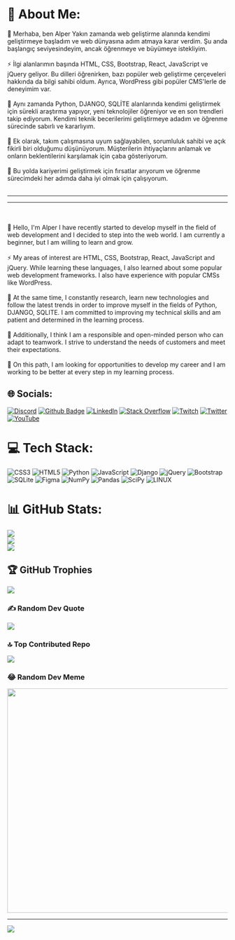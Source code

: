 # 💫 About Me:
🔭 Merhaba, ben Alper Yakın zamanda web geliştirme alanında kendimi geliştirmeye başladım ve web dünyasına adım atmaya karar verdim. Şu anda başlangıç seviyesindeyim, ancak öğrenmeye ve büyümeye istekliyim.<br><br>⚡ İlgi alanlarımın başında HTML, CSS, Bootstrap,  React, JavaScript ve jQuery geliyor. Bu dilleri öğrenirken, bazı popüler web geliştirme çerçeveleri hakkında da bilgi sahibi oldum. Ayrıca, WordPress gibi popüler CMS'lerle de deneyimim var.<br><br>🌱 Aynı zamanda Python, DJANGO, SQLİTE  alanlarında kendimi geliştirmek için sürekli araştırma yapıyor, yeni teknolojiler öğreniyor ve en son trendleri takip ediyorum. Kendimi teknik becerilerimi geliştirmeye adadım ve öğrenme sürecinde sabırlı ve kararlıyım.<br><br>👯 Ek olarak, takım çalışmasına uyum sağlayabilen, sorumluluk sahibi ve açık fikirli biri olduğumu düşünüyorum. Müşterilerin ihtiyaçlarını anlamak ve onların beklentilerini karşılamak için çaba gösteriyorum.<br><br>🤝 Bu yolda kariyerimi geliştirmek için fırsatlar arıyorum ve öğrenme sürecimdeki her adımda daha iyi olmak için çalışıyorum.<br><br><hr><hr><br><br>🔭 Hello, I'm Alper I have recently started to develop myself in the field of web development and I decided to step into the web world. I am currently a beginner, but I am willing to learn and grow.<br><br>⚡ My areas of interest are HTML, CSS, Bootstrap, React, JavaScript and jQuery. While learning these languages, I also learned about some popular web development frameworks. I also have experience with popular CMSs like WordPress.<br><br>🌱 At the same time, I constantly research, learn new technologies and follow the latest trends in order to improve myself in the fields of Python, DJANGO, SQLITE. I am committed to improving my technical skills and am patient and determined in the learning process.<br><br>👯 Additionally, I think I am a responsible and open-minded person who can adapt to teamwork. I strive to understand the needs of customers and meet their expectations.<br><br>🤝 On this path, I am looking for opportunities to develop my career and I am working to be better at every step in my learning process.


## 🌐 Socials:
[![Discord](https://img.shields.io/badge/Discord-%237289DA.svg?logo=discord&logoColor=white)](https://discord.gg/https://discord.gg/KRZkMtYzdS) 
[![Github Badge](https://img.shields.io/badge/-Github-000?style=quare&labelColor=000&logo=Github&logoColor=white&link=link)](https://alprcrk.github.io)  [![LinkedIn](https://img.shields.io/badge/LinkedIn-%230077B5.svg?logo=linkedin&logoColor=white)](https://linkedin.com/in/alprcrk) [![Stack Overflow](https://img.shields.io/badge/-Stackoverflow-FE7A16?logo=stack-overflow&logoColor=white)](https://stackoverflow.com/users/21053266) [![Twitch](https://img.shields.io/badge/Twitch-%239146FF.svg?logo=Twitch&logoColor=white)](https://twitch.tv/alprcrk) [![Twitter](https://img.shields.io/badge/Twitter-%231DA1F2.svg?logo=Twitter&logoColor=white)](https://twitter.com/alpercrk) [![YouTube](https://img.shields.io/badge/YouTube-%23FF0000.svg?logo=YouTube&logoColor=white)](https://youtube.com/@https://www.youtube.com/channel/UCXWCbw9hcILplTLb8a1wmyQ) 

# 💻 Tech Stack:
![CSS3](https://img.shields.io/badge/css3-%231572B6.svg?style=for-the-badge&logo=css3&logoColor=white) ![HTML5](https://img.shields.io/badge/html5-%23E34F26.svg?style=for-the-badge&logo=html5&logoColor=white) ![Python](https://img.shields.io/badge/python-3670A0?style=for-the-badge&logo=python&logoColor=ffdd54) ![JavaScript](https://img.shields.io/badge/javascript-%23323330.svg?style=for-the-badge&logo=javascript&logoColor=%23F7DF1E) ![Django](https://img.shields.io/badge/django-%23092E20.svg?style=for-the-badge&logo=django&logoColor=white) ![jQuery](https://img.shields.io/badge/jquery-%230769AD.svg?style=for-the-badge&logo=jquery&logoColor=white) ![Bootstrap](https://img.shields.io/badge/bootstrap-%23563D7C.svg?style=for-the-badge&logo=bootstrap&logoColor=white) ![SQLite](https://img.shields.io/badge/sqlite-%2307405e.svg?style=for-the-badge&logo=sqlite&logoColor=white) 	![Figma](https://img.shields.io/badge/figma-%23F24E1E.svg?style=for-the-badge&logo=figma&logoColor=white) ![NumPy](https://img.shields.io/badge/numpy-%23013243.svg?style=for-the-badge&logo=numpy&logoColor=white) ![Pandas](https://img.shields.io/badge/pandas-%23150458.svg?style=for-the-badge&logo=pandas&logoColor=white) ![SciPy](https://img.shields.io/badge/SciPy-%230C55A5.svg?style=for-the-badge&logo=scipy&logoColor=%white) ![LINUX](https://img.shields.io/badge/Linux-FCC624?style=for-the-badge&logo=linux&logoColor=black)
# 📊 GitHub Stats:
![](https://github-readme-stats.vercel.app/api?username=alprcrk&theme=blue-green&hide_border=false&include_all_commits=false&count_private=false)<br/>
![](https://github-readme-streak-stats.herokuapp.com/?user=alprcrk&theme=blue-green&hide_border=false)<br/>
![](https://github-readme-stats.vercel.app/api/top-langs/?username=alprcrk&theme=blue-green&hide_border=false&include_all_commits=false&count_private=false&layout=compact)

## 🏆 GitHub Trophies
![](https://github-profile-trophy.vercel.app/?username=alprcrk&theme=radical&no-frame=false&no-bg=false&margin-w=4)

### ✍️ Random Dev Quote
![](https://quotes-github-readme.vercel.app/api?type=horizontal&theme=tokyonight)

### 🔝 Top Contributed Repo
![](https://github-contributor-stats.vercel.app/api?username=alprcrk&limit=5&theme=tokyonight&combine_all_yearly_contributions=true)

### 😂 Random Dev Meme
<img src="https://rm.up.railway.app/" width="512px"/>

---
[![](https://visitcount.itsvg.in/api?id=alprcrk&icon=0&color=2)](https://visitcount.itsvg.in)

<!-- Proudly created with GPRM ( https://gprm.itsvg.in ) -->

